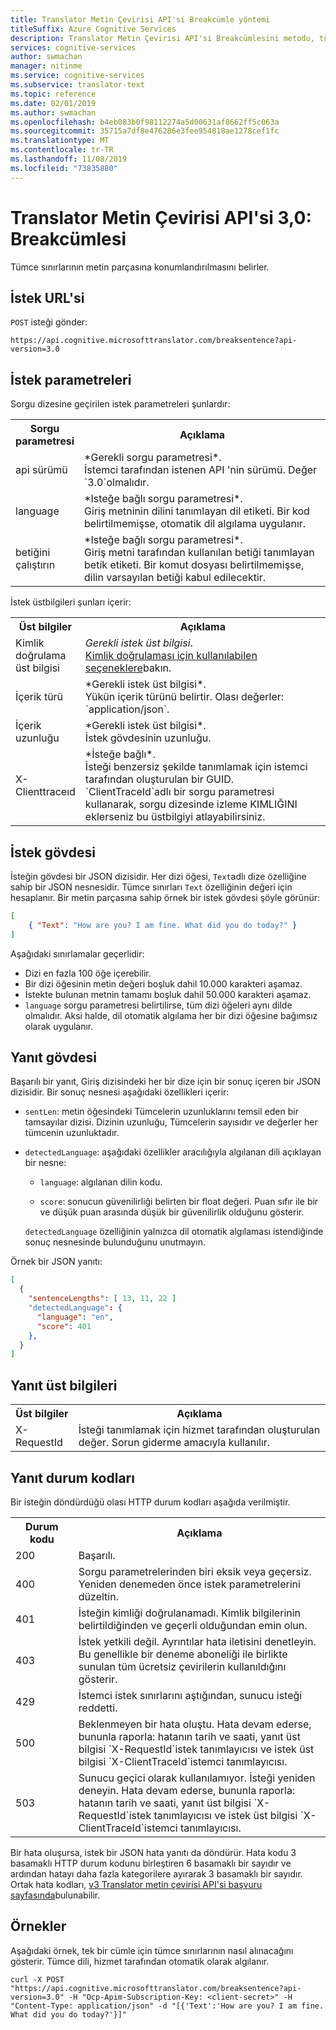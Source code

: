 ```yaml
---
title: Translator Metin Çevirisi API'si Breakcümle yöntemi
titleSuffix: Azure Cognitive Services
description: Translator Metin Çevirisi API'si Breakcümlesini metodu, tümce sınırlarının bir metin parçasına konumlandırılmasını belirler.
services: cognitive-services
author: swmachan
manager: nitinme
ms.service: cognitive-services
ms.subservice: translator-text
ms.topic: reference
ms.date: 02/01/2019
ms.author: swmachan
ms.openlocfilehash: b4eb083b0f98112274a5d00631af8662ff5c063a
ms.sourcegitcommit: 35715a7df8e476286e3fee954818ae1278cef1fc
ms.translationtype: MT
ms.contentlocale: tr-TR
ms.lasthandoff: 11/08/2019
ms.locfileid: "73835880"
---
```

# <a name="translator-text-api-30-breaksentence"></a>Translator Metin Çevirisi API'si 3,0: Breakcümlesi

Tümce sınırlarının metin parçasına konumlandırılmasını belirler.

## <a name="request-url"></a>İstek URL'si

`POST` isteği gönder:

```HTTP
https://api.cognitive.microsofttranslator.com/breaksentence?api-version=3.0
```

## <a name="request-parameters"></a>İstek parametreleri

Sorgu dizesine geçirilen istek parametreleri şunlardır:

<table width="100%">
  <th width="20%">Sorgu parametresi</th>
  <th>Açıklama</th>
  <tr>
    <td>api sürümü</td>
    <td>*Gerekli sorgu parametresi*.<br/>İstemci tarafından istenen API 'nin sürümü. Değer `3.0`olmalıdır.</td>
  </tr>
  <tr>
    <td>language</td>
    <td>*Isteğe bağlı sorgu parametresi*.<br/>Giriş metninin dilini tanımlayan dil etiketi. Bir kod belirtilmemişse, otomatik dil algılama uygulanır.</td>
  </tr>
  <tr>
    <td>betiğini çalıştırın</td>
    <td>*Isteğe bağlı sorgu parametresi*.<br/>Giriş metni tarafından kullanılan betiği tanımlayan betik etiketi. Bir komut dosyası belirtilmemişse, dilin varsayılan betiği kabul edilecektir.</td>
  </tr>
</table> 

İstek üstbilgileri şunları içerir:

<table width="100%">
  <th width="20%">Üst bilgiler</th>
  <th>Açıklama</th>
  <tr>
    <td>Kimlik doğrulama üst bilgisi</td>
    <td><em>Gerekli istek üst bilgisi</em>.<br/><a href="https://docs.microsoft.com/azure/cognitive-services/translator/reference/v3-0-reference#authentication">Kimlik doğrulaması için kullanılabilen seçeneklere</a>bakın.</td>
  </tr>
  <tr>
    <td>İçerik türü</td>
    <td>*Gerekli istek üst bilgisi*.<br/>Yükün içerik türünü belirtir. Olası değerler: `application/json`.</td>
  </tr>
  <tr>
    <td>İçerik uzunluğu</td>
    <td>*Gerekli istek üst bilgisi*.<br/>İstek gövdesinin uzunluğu.</td>
  </tr>
  <tr>
    <td>X-Clienttraceıd</td>
    <td>*İsteğe bağlı*.<br/>İsteği benzersiz şekilde tanımlamak için istemci tarafından oluşturulan bir GUID. `ClientTraceId`adlı bir sorgu parametresi kullanarak, sorgu dizesinde izleme KIMLIĞINI eklerseniz bu üstbilgiyi atlayabilirsiniz.</td>
  </tr>
</table> 

## <a name="request-body"></a>İstek gövdesi

İsteğin gövdesi bir JSON dizisidir. Her dizi öğesi, `Text`adlı dize özelliğine sahip bir JSON nesnesidir. Tümce sınırları `Text` özelliğinin değeri için hesaplanır. Bir metin parçasına sahip örnek bir istek gövdesi şöyle görünür:

```json
[
    { "Text": "How are you? I am fine. What did you do today?" }
]
```

Aşağıdaki sınırlamalar geçerlidir:

* Dizi en fazla 100 öğe içerebilir.
* Bir dizi öğesinin metin değeri boşluk dahil 10.000 karakteri aşamaz.
* İstekte bulunan metnin tamamı boşluk dahil 50.000 karakteri aşamaz.
* `language` sorgu parametresi belirtilirse, tüm dizi öğeleri aynı dilde olmalıdır. Aksi halde, dil otomatik algılama her bir dizi öğesine bağımsız olarak uygulanır.

## <a name="response-body"></a>Yanıt gövdesi

Başarılı bir yanıt, Giriş dizisindeki her bir dize için bir sonuç içeren bir JSON dizisidir. Bir sonuç nesnesi aşağıdaki özellikleri içerir:

  * `sentLen`: metin öğesindeki Tümcelerin uzunluklarını temsil eden bir tamsayılar dizisi. Dizinin uzunluğu, Tümcelerin sayısıdır ve değerler her tümcenin uzunluktadır. 

  * `detectedLanguage`: aşağıdaki özellikler aracılığıyla algılanan dili açıklayan bir nesne:

     * `language`: algılanan dilin kodu.

     * `score`: sonucun güvenilirliği belirten bir float değeri. Puan sıfır ile bir ve düşük puan arasında düşük bir güvenilirlik olduğunu gösterir.
     
    `detectedLanguage` özelliğinin yalnızca dil otomatik algılaması istendiğinde sonuç nesnesinde bulunduğunu unutmayın.

Örnek bir JSON yanıtı:

```json
[
  {
    "sentenceLengths": [ 13, 11, 22 ]
    "detectedLanguage": {
      "language": "en",
      "score": 401
    },
  }
]
```

## <a name="response-headers"></a>Yanıt üst bilgileri

<table width="100%">
  <th width="20%">Üst bilgiler</th>
  <th>Açıklama</th>
  <tr>
    <td>X-RequestId</td>
    <td>İsteği tanımlamak için hizmet tarafından oluşturulan değer. Sorun giderme amacıyla kullanılır.</td>
  </tr>
</table> 

## <a name="response-status-codes"></a>Yanıt durum kodları

Bir isteğin döndürdüğü olası HTTP durum kodları aşağıda verilmiştir. 

<table width="100%">
  <th width="20%">Durum kodu</th>
  <th>Açıklama</th>
  <tr>
    <td>200</td>
    <td>Başarılı.</td>
  </tr>
  <tr>
    <td>400</td>
    <td>Sorgu parametrelerinden biri eksik veya geçersiz. Yeniden denemeden önce istek parametrelerini düzeltin.</td>
  </tr>
  <tr>
    <td>401</td>
    <td>İsteğin kimliği doğrulanamadı. Kimlik bilgilerinin belirtildiğinden ve geçerli olduğundan emin olun.</td>
  </tr>
  <tr>
    <td>403</td>
    <td>İstek yetkili değil. Ayrıntılar hata iletisini denetleyin. Bu genellikle bir deneme aboneliği ile birlikte sunulan tüm ücretsiz çevirilerin kullanıldığını gösterir.</td>
  </tr>
  <tr>
    <td>429</td>
    <td>İstemci istek sınırlarını aştığından, sunucu isteği reddetti.</td>
  </tr>
  <tr>
    <td>500</td>
    <td>Beklenmeyen bir hata oluştu. Hata devam ederse, bununla raporla: hatanın tarih ve saati, yanıt üst bilgisi `X-RequestId`istek tanımlayıcısı ve istek üst bilgisi `X-ClientTraceId`istemci tanımlayıcısı.</td>
  </tr>
  <tr>
    <td>503</td>
    <td>Sunucu geçici olarak kullanılamıyor. İsteği yeniden deneyin. Hata devam ederse, bununla raporla: hatanın tarih ve saati, yanıt üst bilgisi `X-RequestId`istek tanımlayıcısı ve istek üst bilgisi `X-ClientTraceId`istemci tanımlayıcısı.</td>
  </tr>
</table> 

Bir hata oluşursa, istek bir JSON hata yanıtı da döndürür. Hata kodu 3 basamaklı HTTP durum kodunu birleştiren 6 basamaklı bir sayıdır ve ardından hatayı daha fazla kategorilere ayırarak 3 basamaklı bir sayıdır. Ortak hata kodları, [v3 Translator metin çevirisi API'si başvuru sayfasında](https://docs.microsoft.com/azure/cognitive-services/translator/reference/v3-0-reference#errors)bulunabilir. 

## <a name="examples"></a>Örnekler

Aşağıdaki örnek, tek bir cümle için tümce sınırlarının nasıl alınacağını gösterir. Tümce dili, hizmet tarafından otomatik olarak algılanır.

```curl
curl -X POST "https://api.cognitive.microsofttranslator.com/breaksentence?api-version=3.0" -H "Ocp-Apim-Subscription-Key: <client-secret>" -H "Content-Type: application/json" -d "[{'Text':'How are you? I am fine. What did you do today?'}]"
```

